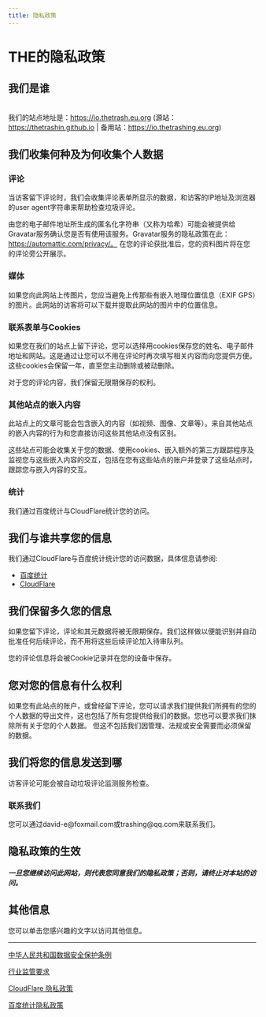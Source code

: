 ```yaml
---
title: 隐私政策
---
```

<title>隐私政策</title>
<h1>THE的隐私政策</h1>
<!--more-->
<h2>我们是谁</h2>

<br>我们的站点地址是：https://io.thetrash.eu.org (源站：https://thetrashin.github.io | 备用站：https://io.thetrashing.eu.org)</br>

<h2>我们收集何种及为何收集个人数据</h2>

<h3>评论</h3>

当访客留下评论时，我们会收集评论表单所显示的数据，和访客的IP地址及浏览器的user agent字符串来帮助检查垃圾评论。

由您的电子邮件地址所生成的匿名化字符串（又称为哈希）可能会被提供给Gravatar服务确认您是否有使用该服务。Gravatar服务的隐私政策在此：https://automattic.com/privacy/。
在您的评论获批准后，您的资料图片将在您的评论旁公开展示。

<h3>媒体</h3>
如果您向此网站上传图片，您应当避免上传那些有嵌入地理位置信息（EXIF GPS）的图片。此网站的访客将可以下载并提取此网站的图片中的位置信息。

<h3>联系表单与Cookies</h3>
如果您在我们的站点上留下评论，您可以选择用cookies保存您的姓名、电子邮件地址和网站。这是通过让您可以不用在评论时再次填写相关内容而向您提供方便。这些cookies会保留一年，直至您主动删除或被动删除。

对于您的评论内容，我们保留无限期保存的权利。

<h3>其他站点的嵌入内容</h3>

此站点上的文章可能会包含嵌入的内容（如视频、图像、文章等）。来自其他站点的嵌入内容的行为和您直接访问这些其他站点没有区别。

这些站点可能会收集关于您的数据、使用cookies、嵌入额外的第三方跟踪程序及监视您与这些嵌入内容的交互，包括在您有这些站点的账户并登录了这些站点时，跟踪您与嵌入内容的交互。

<h3>统计</h3>
我们通过百度统计与CloudFlare统计您的访问。

<h2>我们与谁共享您的信息</h2>
我们通过CloudFlare与百度统计统计您的访问数据，具体信息请参阅:

- [百度统计](https://tongji.baidu.com/web/help/article?id=330&type=0)
- [CloudFlare](https://www.cloudflare.com/zh-cn/privacypolicy/)

<h2>我们保留多久您的信息</h2>
如果您留下评论，评论和其元数据将被无限期保存。我们这样做以便能识别并自动批准任何后续评论，而不用将这些后续评论加入待审队列。

您的评论信息将会被Cookie记录并在您的设备中保存。

<h2>您对您的信息有什么权利</h2>
如果您有此站点的账户，或曾经留下评论，您可以请求我们提供我们所拥有的您的个人数据的导出文件，这也包括了所有您提供给我们的数据。您也可以要求我们抹除所有关于您的个人数据。
但这不包括我们因管理、法规或安全需要而必须保留的数据。

<h2>我们将您的信息发送到哪</h2>
访客评论可能会被自动垃圾评论监测服务检查。

<h3>联系我们</h2>
您可以通过david-e@foxmail.com或trashing@qq.com来联系我们。

<h2>隐私政策的生效</h2>
<h5>一旦您继续访问此网站，则代表您同意我们的隐私政策；否则，请终止对本站的访问。</h5>

<h2>其他信息</h2>
您可以单击您感兴趣的文字以访问其他信息。

---

<a href="https://io.thetrash.eu.org/privacy/中华人民共和国数据安全保护条例">中华人民共和国数据安全保护条例</a>

<a href="https://io.thetrash.eu.org/privacy/行业监管要求">行业监管要求</a>

<a href="https://io.thetrash.eu.org/privacy/CloudFlare隐私政策">CloudFlare 隐私政策</a>

<a href="https://io.thetrash.eu.org/privacy/百度统计隐私政策">百度统计隐私政策</a>